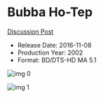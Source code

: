 # Bubba Ho-Tep

[Discussion Post](https://www.avsforum.com/threads/bass-eq-for-filtered-movies.2995212/post-59273632)

* Release Date: 2016-11-08
* Production Year: 2002
* Format: BD/DTS-HD MA 5.1

![img 0](https://i.imgur.com/OsEDl3h.jpg)

![img 1](https://i.imgur.com/cGhlsUW.png)


